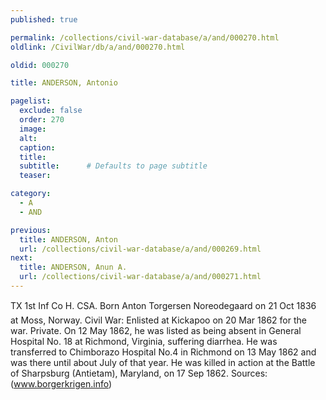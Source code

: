 ```yaml
---
published: true

permalink: /collections/civil-war-database/a/and/000270.html
oldlink: /CivilWar/db/a/and/000270.html

oldid: 000270

title: ANDERSON, Antonio

pagelist:
  exclude: false
  order: 270
  image: 
  alt:
  caption:
  title:
  subtitle:      # Defaults to page subtitle
  teaser:

category: 
  - A 
  - AND

previous:
  title: ANDERSON, Anton
  url: /collections/civil-war-database/a/and/000269.html  
next:
  title: ANDERSON, Anun A.
  url: /collections/civil-war-database/a/and/000271.html   
---
```

TX 1st Inf Co H. CSA. Born &#147;Anton Torgersen Noreodegaard&#148; on 21 Oct 1836 at Moss, Norway. Civil War: Enlisted at Kickapoo on 20 Mar 1862 for the war. Private. On 12 May 1862, he was listed as being absent in General Hospital No. 18 at Richmond, Virginia, suffering diarrhea. He was transferred to Chimborazo Hospital No.4 in Richmond on 13 May 1862 and was there until about July of that year. He was killed in action at the Battle of Sharpsburg (Antietam), Maryland, on 17 Sep 1862. Sources: (www.borgerkrigen.info)